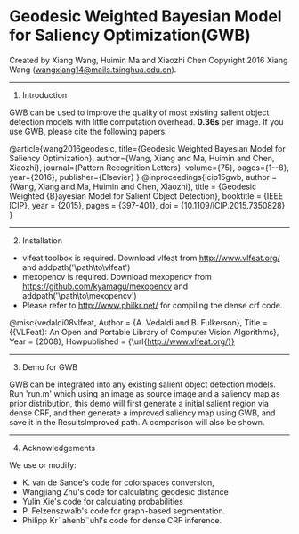 # Geodesic Weighted Bayesian Model for Saliency Optimization(GWB)
Created by Xiang Wang, Huimin Ma and Xiaozhi Chen
Copyright 2016 Xiang Wang (wangxiang14@mails.tsinghua.edu.cn).

---------------------------------------------------------------------------
1. Introduction

GWB can be used to improve the quality of most existing salient object detection models with little computation overhead.
**0.36s** per image.
If you use GWB, please cite the following papers:

@article{wang2016geodesic,
  title={Geodesic Weighted Bayesian Model for Saliency Optimization},
  author={Wang, Xiang and Ma, Huimin and Chen, Xiaozhi},
  journal={Pattern Recognition Letters},
  volume={75},
  pages={1--8},
  year={2016},
  publisher={Elsevier}
}
@inproceedings{icip15gwb,
  author    = {Wang, Xiang and Ma, Huimin and Chen, Xiaozhi},
  title     = {Geodesic Weighted {B}ayesian Model for Salient Object Detection},
  booktitle = {IEEE ICIP},
  year      = {2015},
  pages	    = {397-401},
  doi	    = {10.1109/ICIP.2015.7350828}
}

---------------------------------------------------------------------------
2. Installation

* vlfeat toolbox is required. Download vlfeat from http://www.vlfeat.org/ and addpath('\path\to\vlfeat')
* mexopencv is required. Download mexopencv from https://github.com/kyamagu/mexopencv and  addpath('\path\to\mexopencv')
* Please refer to http://www.philkr.net/ for compiling the dense crf code.

@misc{vedaldi08vlfeat,
 Author = {A. Vedaldi and B. Fulkerson},
 Title = {{VLFeat}: An Open and Portable Library
          of Computer Vision Algorithms},
 Year  = {2008},
 Howpublished = {\url{http://www.vlfeat.org/}}


---------------------------------------------------------------------------
3. Demo for GWB

GWB can be integrated into any existing salient object detection models. 
Run 'run.m' which using an image as source image and a saliency map as prior distribution, 
this demo will first generate a initial salient region via dense CRF,
and then generate a improved saliency map using GWB, and save it in the ResultsImproved path.
A comparison will also be shown.


---------------------------------------------------------------------------
4. Acknowledgements

We use or modify: 
* K. van de Sande's code for colorspaces conversion, 
* Wangjiang Zhu's code for calculating geodesic distance
* Yulin Xie's code for calculating probabilities
* P. Felzenszwalb's code for graph-based segmentation. 
* Philipp Kr¨ahenb¨uhl's code for dense CRF inference.
